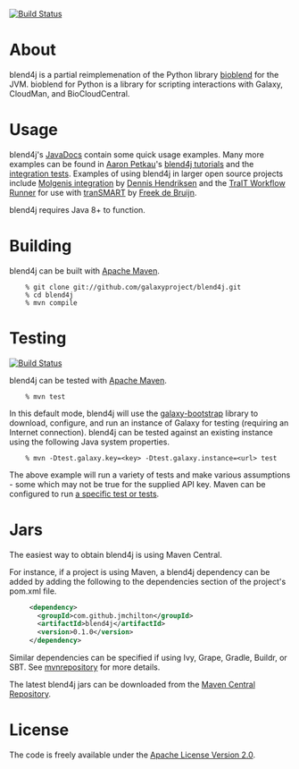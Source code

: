 [![Build Status](https://travis-ci.org/galaxyproject/blend4j.png?branch=master)](https://travis-ci.org/galaxyproject/blend4j)

# About

blend4j is a partial reimplemenation of the Python library [bioblend][1]
for the JVM. bioblend for Python is a library for scripting interactions
with Galaxy, CloudMan, and BioCloudCentral.

[1]: https://github.com/afgane/bioblend

# Usage

blend4j's [JavaDocs][api] contain some quick usage examples. Many more
examples can be found in  [Aaron Petkau][apetkau]'s [blend4j tutorials][tutorial]
and the [integration tests][tests]. Examples of using
blend4j in larger open source projects include [Molgenis integration][molgensis] by [Dennis Hendriksen][dennishendriksen] and the
[TraIT Workflow Runner][trait] for use with
[tranSMART][transmart] by [Freek de Bruijn][freekdb].

blend4j requires Java 8+ to function.

[api]: http://galaxyproject.github.io/blend4j/apidocs/
[tutorial]: https://github.com/apetkau/blend4j-tutorials
[tests]: https://github.com/jmchilton/blend4j/tree/master/src/test/java/com/github/jmchilton/blend4j/galaxy
[molgensis]: https://github.com/molgenis/molgenis/commit/57d229a8d36fa9dae1155685e85187399863057f
[transmart]: https://github.com/transmart
[trait]: https://github.com/CTMM-TraIT/trait_workflow_runner
[apetkau]: https://github.com/apetkau
[freekdb]: https://github.com/freekdb
[dennishendriksen]: https://github.com/dennishendriksen

# Building

blend4j can be built with [Apache Maven][b1].

        % git clone git://github.com/galaxyproject/blend4j.git
        % cd blend4j
        % mvn compile

# Testing

[![Build Status](https://travis-ci.org/galaxyproject/blend4j.png?branch=master)](https://travis-ci.org/galaxyproject/blend4j)

blend4j can be tested with [Apache Maven][b1].

        % mvn test 

In this default mode, blend4j will use the [galaxy-bootstrap][t1] library to download, configure,
and run an instance of Galaxy for testing (requiring an Internet connection). blend4j can be tested against an existing instance using the following Java system properties.

        % mvn -Dtest.galaxy.key=<key> -Dtest.galaxy.instance=<url> test

The above example will run a variety of tests and make various assumptions - some which may not be true for the supplied API key. Maven can be configured to run [a specific test or tests][t2].

[b1]: http://maven.apache.org/
[t1]: https://github.com/jmchilton/galaxy-bootstrap
[t2]: http://maven.apache.org/surefire/maven-surefire-plugin/examples/single-test.html

# Jars

The easiest way to obtain blend4j is using Maven Central. 

For instance, if a project is using Maven, a blend4j dependency can be added by 
adding the following to the dependencies section of the project's pom.xml file.

```xml
     <dependency>
       <groupId>com.github.jmchilton</groupId>
       <artifactId>blend4j</artifactId>
       <version>0.1.0</version>
     </dependency>
```

Similar dependencies can be specified if using Ivy, Grape, Gradle, Buildr, or SBT. 
See [mvnrepository][d1] for more details.


The latest blend4j jars can be downloaded from the [Maven Central Repository][d0].

[d0]: http://search.maven.org/#search%7Cga%7C1%7Cg%3A%22com.github.jmchilton.blend4j%22
[d1]: http://mvnrepository.com/artifact/com.github.jmchilton.blend4j/blend4j/

# License

The code is freely available under the [Apache License Version 2.0][l1].

[l1]: http://www.apache.org/licenses/LICENSE-2.0.html

